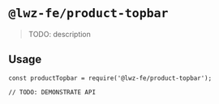 # `@lwz-fe/product-topbar`

> TODO: description

## Usage

```
const productTopbar = require('@lwz-fe/product-topbar');

// TODO: DEMONSTRATE API
```
